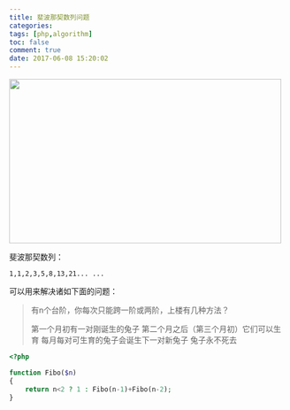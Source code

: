 ```yaml
---
title: 斐波那契数列问题
categories:
tags: [php,algorithm]
toc: false
comment: true
date: 2017-06-08 15:20:02
---
```



<img src="http://o9xbyqajf.bkt.clouddn.com/20170608149690673867363.png" width="492" height="297"/>

斐波那契数列：

```
1,1,2,3,5,8,13,21... ...
```


<!--more-->

可以用来解决诸如下面的问题：
> 有n个台阶，你每次只能跨一阶或两阶，上楼有几种方法？
>
> 第一个月初有一对刚诞生的兔子
第二个月之后（第三个月初）它们可以生育
每月每对可生育的兔子会诞生下一对新兔子
兔子永不死去



``` php
<?php

function Fibo($n)
{
	return n<2 ? 1 : Fibo(n-1)+Fibo(n-2);
}
```
